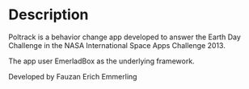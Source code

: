 # Description

Poltrack is a behavior change app developed to answer the Earth Day Challenge in the NASA International Space Apps Challenge 2013.

The app user EmerladBox as the underlying framework.

Developed by Fauzan Erich Emmerling
